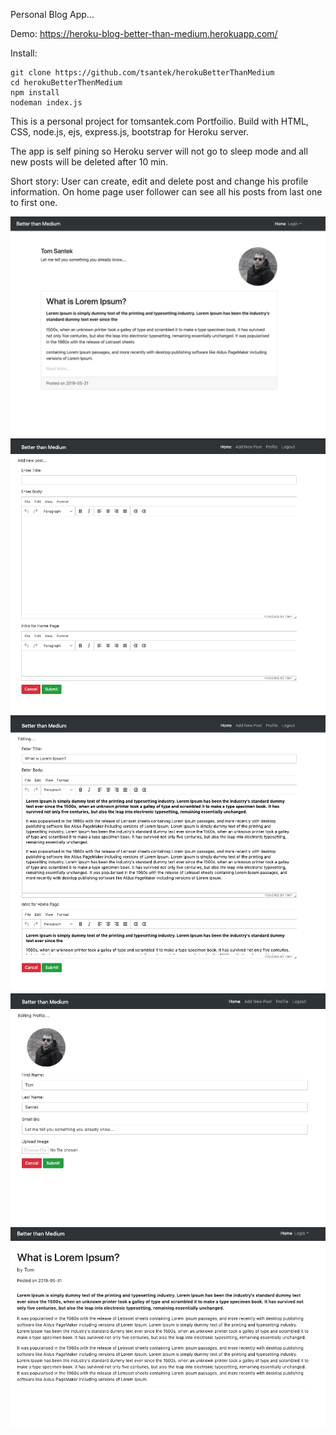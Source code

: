 Personal Blog App... 

Demo: https://heroku-blog-better-than-medium.herokuapp.com/


Install: 

```
git clone https://github.com/tsantek/herokuBetterThanMedium
cd herokuBetterThenMedium
npm install
nodeman index.js
```



This is a personal project for tomsantek.com Portfoilio. Build with HTML, CSS, node.js, ejs, express.js, bootstrap for Heroku server. 

The app is self pining so Heroku server will not go to sleep mode and all new posts will be deleted after 10 min. 

Short story:
User can create, edit and delete post and change his profile information.
On home page user follower can see all his posts from last one to first one.


![img1](/imgSS/img1.png)
![img1](/imgSS/img2.png)
![img1](/imgSS/img3.png)
![img1](/imgSS/img5.png)
![img1](/imgSS/img6.png)

